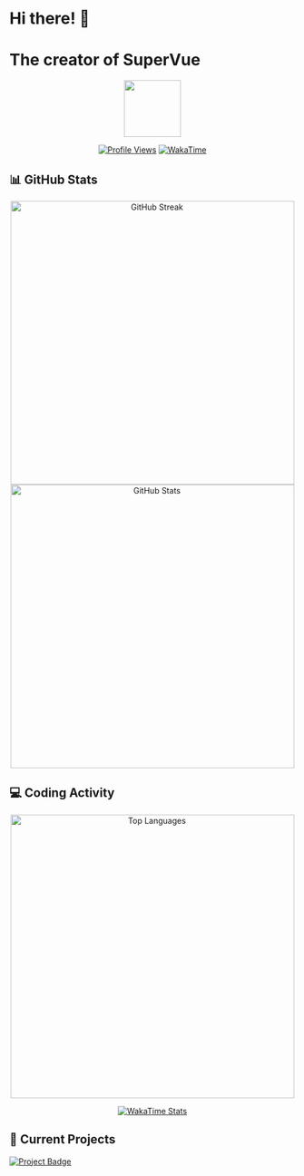 # Hi there! 👋
# The creator of SuperVue

<div align="center">
  <img src="https://media.giphy.com/media/M9gbBd9nbDrOTu1Mqx/giphy.gif" width="100"/>
  
  [![Profile Views](https://komarev.com/ghpvc/?username=wryuin&color=blue&label=Profile+Views)](https://github.com/wryuin)
  [![WakaTime](https://wakatime.com/badge/user/1b3b3898-ae4b-459a-ba4b-378476547f43.svg)](https://wakatime.com/@1b3b3898-ae4b-459a-ba4b-378476547f43)
</div>

## 📊 GitHub Stats

<div align="center">
  <img src="http://github-readme-streak-stats.herokuapp.com?user=wryuin&theme=dark&background=000000" alt="GitHub Streak" width="500">
  
  <img src="https://github-readme-stats.vercel.app/api?username=wryuin&show_icons=true&theme=dark&hide_border=true" alt="GitHub Stats" width="500">
</div>

## 💻 Coding Activity

<div align="center">
  <img src="https://github-readme-stats.vercel.app/api/top-langs/?username=wryuin&layout=compact&theme=dark&hide_border=true" alt="Top Languages" width="500">
  
  [![WakaTime Stats](https://github-readme-stats.vercel.app/api/wakatime?username=wryuin&layout=compact&theme=dark&hide_border=true)](https://wakatime.com/@wryuin)
</div>

## 🔨 Current Projects

[![Project Badge](https://wakatime.com/badge/user/1b3b3898-ae4b-459a-ba4b-378476547f43/project/59ab1c8e-c4b6-46b4-aad6-8d2d597de958.svg)](https://wakatime.com/project/59ab1c8e-c4b6-46b4-aad6-8d2d597de958)
